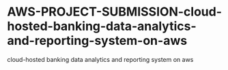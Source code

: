 # AWS-PROJECT-SUBMISSION-cloud-hosted-banking-data-analytics-and-reporting-system-on-aws
cloud-hosted banking data analytics and reporting system on aws
